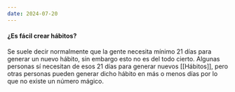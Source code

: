 ```yaml
---
date: 2024-07-20
---
```


#### ¿Es fácil crear hábitos?

 Se suele decir normalmente que la gente necesita mínimo 21 días para generar un nuevo hábito, sin embargo esto no es del todo cierto. Algunas personas sí necesitan de esos 21 días para generar nuevos [[Hábitos]], pero otras personas pueden generar dicho hábito en más o menos días por lo que no existe un número mágico.